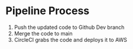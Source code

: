 # Pipeline Process

1. Push the updated code to Github Dev branch
2. Merge the code to main
3. CircleCI grabs the code and deploys it to AWS
